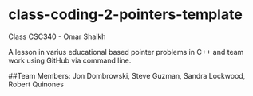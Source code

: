 # class-coding-2-pointers-template
Class CSC340 - Omar Shaikh

A lesson in varius educational based pointer problems in C++ and
team work using GitHub via command line.

##Team Members:
Jon Dombrowski,
Steve Guzman,
Sandra Lockwood,
Robert Quinones
